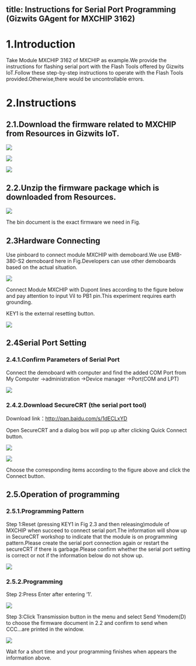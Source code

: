 title: Instructions for Serial Port Programming (Gizwits GAgent for MXCHIP 3162)
---

# 1.Introduction

Take Module MXCHIP 3162 of MXCHIP as example.We provide the instructions for flashing serial port with the Flash Tools offered by Gizwits IoT.Follow these step-by-step instructions to operate with the Flash Tools provided.Otherwise,there would be uncontrollable errors.

# 2.Instructions


## 2.1.Download the firmware related to MXCHIP from Resources in Gizwits IoT.

![](/assets/en-us/QuickStart/debug/pic_MX001.jpg)

![](/assets/en-us/QuickStart/debug/pic_MX002.jpg)

![](/assets/en-us/QuickStart/debug/pic_MX003.jpg)


## 2.2.Unzip the firmware package which is downloaded from Resources.

![](/assets/en-us/QuickStart/debug/pic_MX004.jpg)

The bin document is the exact firmware we need in Fig.

## 2.3Hardware Connecting

Use pinboard to connect module MXCHIP with demoboard.We use EMB-380-S2 demoboard here in Fig.Developers can use other demoboards based on the actual situation.

![](/assets/en-us/QuickStart/debug/pic_MX005.jpg)

Connect Module MXCHIP with Dupont lines according to the figure below and pay attention to input Vil to PB1 pin.This experiment requires earth grounding.

KEY1 is the external resetting button.

![](/assets/en-us/QuickStart/debug/pic_MX006.jpg)


## 2.4Serial Port Setting

### 2.4.1.Confirm Parameters of Serial Port

Connect the demoboard with computer and find the added COM Port from My Computer ->administration ->Device manager ->Port(COM and LPT)

![](/assets/en-us/QuickStart/debug/pic_MX007.jpg)

### 2.4.2.Download SecureCRT (the serial port tool)

Download link：http://pan.baidu.com/s/1dECLxYD

Open SecureCRT and a dialog box will pop up after clicking Quick Connect button.

![](/assets/en-us/QuickStart/debug/pic_MX008.jpg)

![](/assets/en-us/QuickStart/debug/pic_MX009.jpg)

Choose the corresponding items according to the figure above and click the Connect button.

## 2.5.Operation of programming

### 2.5.1.Programming Pattern

Step 1:Reset (pressing KEY1 in Fig 2.3 and then releasing)module of MXCHIP when succeed to connect serial port.The information will show up in SecureCRT workshop to indicate that the module is on programming pattern.Please create the serial port connection again or restart the secureCRT if there is garbage.Please confirm whether the serial port setting is correct or not if the information below do not show up.

![](/assets/en-us/QuickStart/debug/pic_MX010.jpg)


### 2.5.2.Programming

Step 2:Press Enter after entering ‘1’.

![](/assets/en-us/QuickStart/debug/pic_MX011.jpg)

Step 3:Click Transmission button in the menu and select Send Ymodem(D) to choose the firmware document in 2.2 and confirm to send when CCC...are printed in the window.

![](/assets/en-us/QuickStart/debug/pic_MX010.jpg)

Wait for a short time and your programming finishes when appears the information above.
